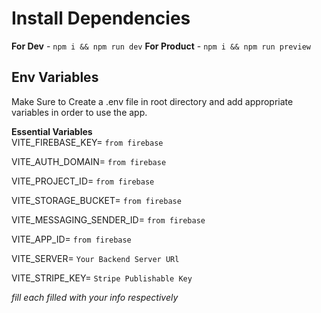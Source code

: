 # Install Dependencies

**For Dev** - `npm i && npm run dev` 
**For Product** - `npm i && npm run preview`

## Env Variables

Make Sure to Create a .env file in root directory and add appropriate variables in order to use the app.

**Essential Variables**  
VITE_FIREBASE_KEY= `from firebase`

VITE_AUTH_DOMAIN= `from firebase`

VITE_PROJECT_ID= `from firebase`

VITE_STORAGE_BUCKET= `from firebase`

VITE_MESSAGING_SENDER_ID= `from firebase`

VITE_APP_ID= `from firebase`

VITE_SERVER= `Your Backend Server URl`

VITE_STRIPE_KEY= `Stripe Publishable Key` 

_fill each filled with your info respectively_

